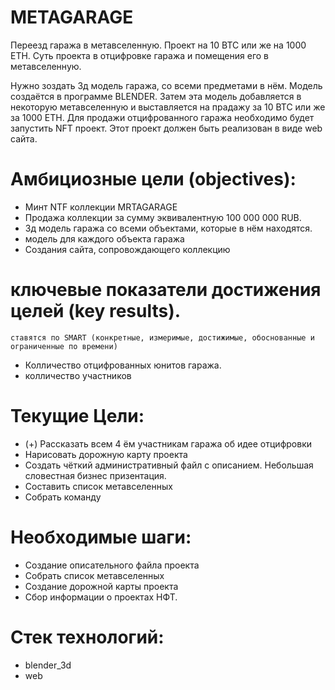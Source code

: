 #  METAGARAGE

Переезд гаража в метавселенную. Проект на 10 BTC или же на 1000 ETH.  Суть проекта в отцифровке гаража и помещения его в метавселенную. 

Нужно зоздать 3д модель гаража, со всеми предметами в нём. Модель создаётся в программе BLENDER. Затем эта модель добавляется в некоторую метавселенную и выставляется на прадажу за 10 BTC или же за 1000 ETH. Для продажи отцифрованного гаража необходимо будет запустить NFT проект. Этот проект должен быть реализован в виде web сайта. 

# Амбициозные цели (objectives):
- Минт NTF коллекции MRTAGARAGE
- Продажа коллекции за сумму эквивалентную 100 000 000 RUB. 
- 3д модель гаража со всеми объектами, которые в нём находятся. 
- модель для каждого объекта гаража
- Создания сайта, сопровождающего коллекцию

# ключевые показатели достижения целей (key results). 
`ставятся по SMART (конкретные, измеримые, достижимые, обоснованные и ограниченные по времени)`
- Колличество отцифрованных юнитов гаража. 
- колличество участников

# Текущие Цели:
- (+) Рассказать всем 4 ём участникам гаража об идее отцифровки
- Нарисовать дорожную карту проекта
- Создать чёткий административный файл с описанием. Небольшая словестная бизнес призентация.
- Составить список метавселенных
- Собрать команду

# Необходимые шаги:
- Создание описательного файла проекта
- Собрать список метавселенных
- Создание дорожной карты проекта
- Сбор информации о проектах НФТ. 


# Стек технологий:
- blender_3d
- web
